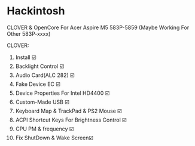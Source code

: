 # Hackintosh
CLOVER &amp; OpenCore For Acer Aspire M5 583P-5859 (Maybe Working For Other 583P-xxxx)

CLOVER:
  1. Install ☑️
  2. Backlight Control ☑️
  3. Audio Card(ALC 282) ☑️
  4. Fake Device EC ☑️
  5. Device Properties For Intel HD4400 ☑️
  6. Custom-Made USB ☑️
  7. Keyboard Map & TrackPad & PS2 Mouse ☑️
  8. ACPI Shortcut Keys For Brightness Control ☑️
  9. CPU PM & frequency ☑️
  10. Fix ShutDown & Wake Screen☑️